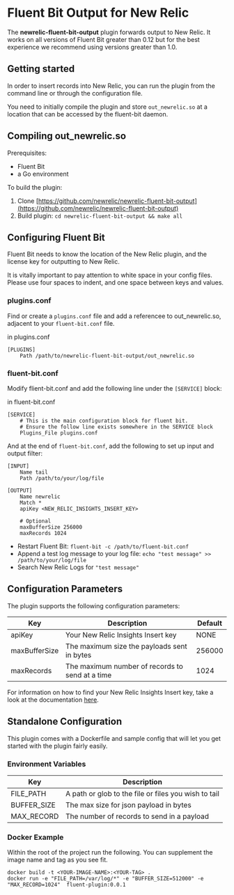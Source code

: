 # Fluent Bit Output for New Relic

The **newrelic-fluent-bit-output** plugin forwards output to New Relic.
It works on all versions of Fluent Bit greater than 0.12 but for the best experience we recommend using versions greater than 1.0.

## Getting started 
In order to insert records into New Relic, you can run the plugin from the command line or through the configuration file.

You need to initially compile the plugin and store ```out_newrelic.so``` at a location that can be accessed by the fluent-bit daemon.

## Compiling out_newrelic.so

Prerequisites:
* Fluent Bit
* a Go environment

To build the plugin:
1. Clone [https://github.com/newrelic/newrelic-fluent-bit-output](https://github.com/newrelic/newrelic-fluent-bit-output)
2. Build plugin: `cd newrelic-fluent-bit-output && make all`

## Configuring Fluent Bit

Fluent Bit needs to know the location of the New Relic plugin, and the license key for outputting to New Relic.

It is vitally important to pay attention to white space in your config files. Please use four spaces to indent, and one space between keys and values.

### plugins.conf
Find or create a `plugins.conf` file and add a referencee to out_newrelic.so, adjacent to your `fluent-bit.conf` file.

in plugins.conf
```
[PLUGINS]
    Path /path/to/newrelic-fluent-bit-output/out_newrelic.so
```

### fluent-bit.conf
Modify flient-bit.conf and add the following line under the `[SERVICE]` block:

in fluent-bit.conf
```
[SERVICE]
    # This is the main configuration block for fluent bit.
    # Ensure the follow line exists somewhere in the SERVICE block
    Plugins_File plugins.conf

```

And at the end of `fluent-bit.conf`, add the following to set up input and output filter:
```
[INPUT]
    Name tail
    Path /path/to/your/log/file

[OUTPUT]
    Name newrelic
    Match *
    apiKey <NEW_RELIC_INSIGHTS_INSERT_KEY>

    # Optional
    maxBufferSize 256000
    maxRecords 1024
```

* Restart Fluent Bit: `fluent-bit -c /path/to/fluent-bit.conf`
* Append a test log message to your log file: `echo "test message" >> /path/to/your/log/file`
* Search New Relic Logs for `"test message"`

## Configuration Parameters

The plugin supports the following configuration parameters:


| Key | Description | Default |  
|-----|-------------|---------|  
|apiKey        |  Your New Relic Insights Insert key | NONE   |  
|maxBufferSize |  The maximum size the payloads sent in bytes  | 256000 |  
|maxRecords    |  The maximum number of records to send at a time  | 1024 |   

For information on how to find your New Relic Insights Insert key, take a look at the documentation [here](https://docs.newrelic.com/docs/insights/insights-data-sources/custom-data/send-custom-events-event-api#register).


## Standalone Configuration

This plugin comes with a Dockerfile and sample config that will let you get started with the plugin fairly easily.

### Environment Variables
| Key | Description |
|-----|-------------|
|FILE_PATH   |  A path or glob to the file or files you wish to tail|
|BUFFER_SIZE |  The max size for json payload in bytes|
|MAX_RECORD  |  The number of records to send in a payload|

### Docker Example
Within the root of the project run the following.  You can supplement the image name and tag as you see fit.

```
docker build -t <YOUR-IMAGE-NAME>:<YOUR-TAG> .
docker run -e "FILE_PATH=/var/log/*" -e "BUFFER_SIZE=512000" -e "MAX_RECORD=1024"  fluent-plugin:0.0.1
```
